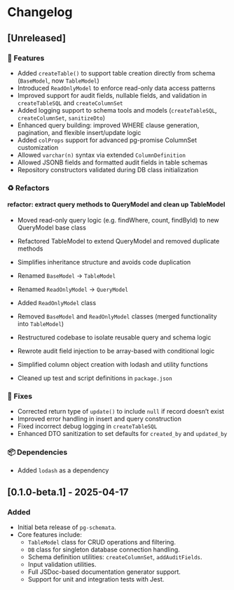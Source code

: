 # Changelog

## [Unreleased]

### 🚀 Features

- Added `createTable()` to support table creation directly from schema (`BaseModel`, now `TableModel`)
- Introduced `ReadOnlyModel` to enforce read-only data access patterns
- Improved support for audit fields, nullable fields, and validation in `createTableSQL` and `createColumnSet`
- Added logging support to schema tools and models (`createTableSQL`, `createColumnSet`, `sanitizeDto`)
- Enhanced query building: improved WHERE clause generation, pagination, and flexible insert/update logic
- Added `colProps` support for advanced pg-promise ColumnSet customization
- Allowed `varchar(n)` syntax via extended `ColumnDefinition`
- Allowed JSONB fields and formatted audit fields in table schemas
- Repository constructors validated during DB class initialization

### ♻️ Refactors

 #### refactor: extract query methods to QueryModel and clean up TableModel
   - Moved read-only query logic (e.g. findWhere, count, findById) to new QueryModel base class
   - Refactored TableModel to extend QueryModel and removed duplicate methods
   - Simplifies inheritance structure and avoids code duplication

- Renamed `BaseModel` → `TableModel`
- Renamed `ReadOnlyModel` → `QueryModel` 
- Added `ReadOnlyModel` class
- Removed `BaseModel` and `ReadOnlyModel` classes (merged functionality into `TableModel`)
- Restructured codebase to isolate reusable query and schema logic
- Rewrote audit field injection to be array-based with conditional logic
- Simplified column object creation with lodash and utility functions
- Cleaned up test and script definitions in `package.json`

### 🐛 Fixes

- Corrected return type of `update()` to include `null` if record doesn’t exist
- Improved error handling in insert and query construction
- Fixed incorrect debug logging in `createTableSQL`
- Enhanced DTO sanitization to set defaults for `created_by` and `updated_by`

### 📦 Dependencies

- Added `lodash` as a dependency

## [0.1.0-beta.1] - 2025-04-17

### Added

- Initial beta release of `pg-schemata`.
- Core features include:
  - `TableModel` class for CRUD operations and filtering.
  - `DB` class for singleton database connection handling.
  - Schema definition utilities: `createColumnSet`, `addAuditFields`.
  - Input validation utilities.
  - Full JSDoc-based documentation generator support.
  - Support for unit and integration tests with Jest.
